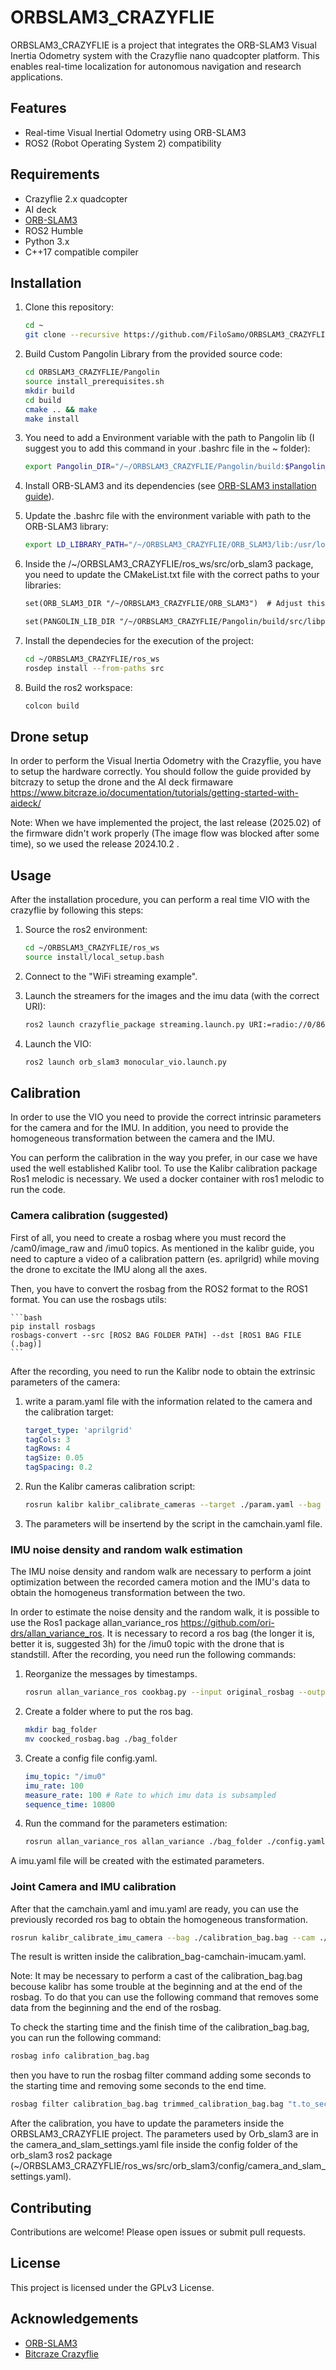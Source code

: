 # ORBSLAM3_CRAZYFLIE

ORBSLAM3_CRAZYFLIE is a project that integrates the ORB-SLAM3 Visual Inertia Odometry system with the Crazyflie nano quadcopter platform. This enables real-time localization for autonomous navigation and research applications.

## Features

- Real-time Visual Inertial Odometry using ORB-SLAM3
- ROS2 (Robot Operating System 2) compatibility

## Requirements

- Crazyflie 2.x quadcopter
- AI deck
- [ORB-SLAM3](https://github.com/UZ-SLAMLab/ORB_SLAM3)
- ROS2 Humble
- Python 3.x
- C++17 compatible compiler

## Installation

1. Clone this repository:
    ```bash
    cd ~
    git clone --recursive https://github.com/FiloSamo/ORBSLAM3_CRAZYFLIE.git
    ```
2. Build Custom Pangolin Library from the provided source code:
    ```bash
    cd ORBSLAM3_CRAZYFLIE/Pangolin
    source install_prerequisites.sh
    mkdir build
    cd build
    cmake .. && make
    make install
    ```

3. You need to add a Environment variable with the path to Pangolin lib (I suggest you to add this command in your .bashrc file in the ~ folder):
    ```bash
    export Pangolin_DIR="/~/ORBSLAM3_CRAZYFLIE/Pangolin/build:$Pangolin_DIR"
    ```

4. Install ORB-SLAM3 and its dependencies (see [ORB-SLAM3 installation guide](https://github.com/UZ-SLAMLab/ORB_SLAM3)).

5. Update the .bashrc file with the environment variable with path to the ORB-SLAM3 library:
    ```bash
    export LD_LIBRARY_PATH="/~/ORBSLAM3_CRAZYFLIE/ORB_SLAM3/lib:/usr/local/lib:$LD_LIBRARY_PATH"
    ```

6. Inside the /~/ORBSLAM3_CRAZYFLIE/ros_ws/src/orb_slam3 package, you need to update the CMakeList.txt file with the correct paths to your libraries:
    ```txt
    set(ORB_SLAM3_DIR "/~/ORBSLAM3_CRAZYFLIE/ORB_SLAM3")  # Adjust this to your ORB_SLAM3 directory

    set(PANGOLIN_LIB_DIR "/~/ORBSLAM3_CRAZYFLIE/Pangolin/build/src/libpangolin.so")  # Adjust this to your Pangolin lib path
    ```

7. Install the dependecies for the execution of the project:
    ```bash
    cd ~/ORBSLAM3_CRAZYFLIE/ros_ws
    rosdep install --from-paths src
    ```
8. Build the ros2 workspace:
    ```bash
    colcon build
    ```

## Drone setup

In order to perform the Visual Inertia Odometry with the Crazyflie, you have to setup the hardware correctly. You should follow the guide provided by bitcrazy to setup the drone and the AI deck firmaware https://www.bitcraze.io/documentation/tutorials/getting-started-with-aideck/

Note: When we have implemented the project, the last release (2025.02) of the firmware didn't work properly (The image flow was blocked after some time), so we used the release 2024.10.2 .

## Usage

After the installation procedure, you can perform a real time VIO with the crazyflie by following this steps:

1. Source the ros2 environment:
    ```bash
    cd ~/ORBSLAM3_CRAZYFLIE/ros_ws
    source install/local_setup.bash
    ``` 
2. Connect to the "WiFi streaming example".
   
3. Launch the streamers for the images and the imu data (with the correct URI):
    ```bash
    ros2 launch crazyflie_package streaming.launch.py URI:=radio://0/86/2M/E7E7E7E7E7
    ```  

4. Launch the VIO:
    ```bash
    ros2 launch orb_slam3 monocular_vio.launch.py
    ```  
## Calibration

In order to use the VIO you need to provide the correct intrinsic parameters for the camera and for the IMU. In addition, you need to provide the homogeneous transformation between the camera and the IMU. 

You can perform the calibration in the way you prefer, in our case we have used the well established Kalibr tool. To use the Kalibr calibration package Ros1 melodic is necessary. We used a docker container with ros1 melodic to run the code.

### Camera calibration (suggested)

First of all, you need to create a rosbag where you must record the /cam0/image_raw and /imu0 topics. As mentioned in the kalibr guide, you need to capture a video of a calibration pattern (es. aprilgrid) while moving the drone to excitate the IMU along all the axes.

Then, you have to convert the rosbag from the ROS2 format to the ROS1 format. You can use the rosbags utils:

    ```bash
    pip install rosbags
    rosbags-convert --src [ROS2 BAG FOLDER PATH] --dst [ROS1 BAG FILE (.bag)]
    ```

After the recording, you need to run the Kalibr node to obtain the extrinsic parameters of the camera:

1. write a param.yaml file with the information related to the camera and the calibration target:

    ```yaml
    target_type: 'aprilgrid'
    tagCols: 3
    tagRows: 4
    tagSize: 0.05
    tagSpacing: 0.2
    ```

2. Run the Kalibr cameras calibration script:
    ```bash
    rosrun kalibr kalibr_calibrate_cameras --target ./param.yaml --bag ./calibration_bag.bag --models pinhole-radtan --topics /cam0/image_raw
    ```

3. The parameters will be insertend by the script in the camchain.yaml file.

### IMU noise density and random walk estimation

The IMU noise density and random walk are necessary to perform a joint optimization between the recorded camera motion and the IMU's data to obtain the homogeneus transformation between the two.

In order to estimate the noise density and the random walk, it is possible to use the Ros1 package allan_variance_ros https://github.com/ori-drs/allan_variance_ros. It is necessary to record a ros bag (the longer it is, better it is, suggested 3h) for the /imu0 topic with the drone that is standstill. After the recording, you need run the following commands:

1. Reorganize the messages by timestamps.
    ```bash
    rosrun allan_variance_ros cookbag.py --input original_rosbag --output cooked_rosbag.bag
    ```

2. Create a folder where to put the ros bag.
    ```bash
    mkdir bag_folder
    mv coocked_rosbag.bag ./bag_folder
    ```
3. Create a config file config.yaml.

    ```yaml
    imu_topic: "/imu0"
    imu_rate: 100
    measure_rate: 100 # Rate to which imu data is subsampled
    sequence_time: 10800
    ```

4. Run the command for the parameters estimation:

    ```bash
    rosrun allan_variance_ros allan_variance ./bag_folder ./config.yaml
    ```

A imu.yaml file will be created with the estimated parameters.

### Joint Camera and IMU calibration

After that the camchain.yaml and imu.yaml are ready, you can use the previously recorded ros bag to obtain the homogeneous transformation.

```bash
rosrun kalibr_calibrate_imu_camera --bag ./calibration_bag.bag --cam ./camchain.yaml --imu ./imu.yaml --target ./param.yaml
```
The result is written inside the calibration_bag-camchain-imucam.yaml.


Note: It may be necessary to perform a cast of the calibration_bag.bag becouse kalibr has some trouble at the beginning and at the end of the rosbag. To do that you can use the following command that removes some data from the beginning and the end of the rosbag.

To check the starting time and the finish time of the calibration_bag.bag, you can run the following command:

```bash
rosbag info calibration_bag.bag 
```

then you have to run the rosbag filter command adding some seconds to the starting time and removing some seconds to the end time.

```bash
rosbag filter calibration_bag.bag trimmed_calibration_bag.bag "t.to_sec() > [new starting time] and t.to_sec() < [new end time]"
```

After the calibration, you have to update the parameters inside the ORBSLAM3_CRAZYFLIE project.
The parameters used by Orb_slam3 are in the camera_and_slam_settings.yaml file inside the config folder of the orb_slam3 ros2 package (~/ORBSLAM3_CRAZYFLIE/ros_ws/src/orb_slam3/config/camera_and_slam_settings.yaml). 


## Contributing

Contributions are welcome! Please open issues or submit pull requests.

## License

This project is licensed under the GPLv3 License.

## Acknowledgements

- [ORB-SLAM3](https://github.com/UZ-SLAMLab/ORB_SLAM3)
- [Bitcraze Crazyflie](https://www.bitcraze.io/)
